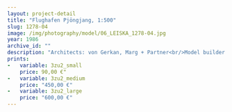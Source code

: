 ```yaml
---
layout: project-detail
title: "Flughafen Pjöngjang, 1:500"
slug: 1278-04
image: /img/photography/model/06_LEISKA_1278-04.jpg
year: 1986
archive_id: ""
description: "Architects: von Gerkan, Marg + Partner<br/>Model builder: Wiens + Partner<br/>Multiple exposure of one element"
prints: 
-   variable: 3zu2_small
    price: 90,00 €"
-   variable: 3zu2_medium
    price: "450,00 €"
-   variable: 3zu2_large
    price: "600,00 €"
---
```

